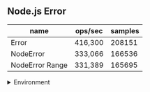## Node.js Error

|name|ops/sec|samples|
|-|-|-|
|Error|416,300|208151|
|NodeError|333,066|166536|
|NodeError Range|331,389|165695|


<details>
<summary>Environment</summary>

* __Machine:__ linux x64 | 4 vCPUs | 7.6GB Mem
* __Run:__ Tue Oct 29 2024 17:46:42 GMT+0000 (Coordinated Universal Time)
* __Node:__ `v23.1.0`
</details>

<!--
{"environment":{"platform":"linux","arch":"x64","cpus":4,"totalMemory":7.597877502441406},"benchmarks":[{"name":"Error","opsSec":416300.6753312511,"samples":208151},{"name":"NodeError","opsSec":333066.46043863,"samples":166536},{"name":"NodeError Range","opsSec":331389.24708363065,"samples":165695}]}-->
